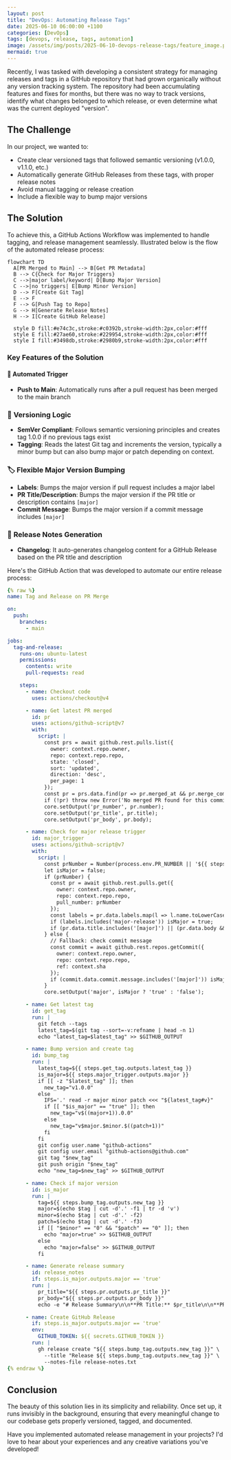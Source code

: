 ```yaml
---
layout: post
title: "DevOps: Automating Release Tags"
date: 2025-06-10 06:00:00 +1100
categories: [DevOps]
tags: [devops, release, tags, automation]
image: /assets/img/posts/2025-06-10-devops-release-tags/feature_image.png
mermaid: true
---
```


Recently, I was tasked with developing a consistent strategy for managing releases and tags in a GitHub repository that had grown organically without any version tracking system. The repository had been accumulating features and fixes for months, but there was no way to track versions, identify what changes belonged to which release, or even determine what was the current deployed "version".

## The Challenge

In our project, we wanted to:

- Create clear versioned tags that followed semantic versioning (v1.0.0, v1.1.0, etc.)
- Automatically generate GitHub Releases from these tags, with proper release notes
- Avoid manual tagging or release creation
- Include a flexible way to bump major versions

## The Solution

To achieve this, a GitHub Actions Workflow was implemented to handle tagging, and release management seamlessly. Illustrated below is the flow of the automated release process:

```mermaid
flowchart TD
  A[PR Merged to Main] --> B[Get PR Metadata]
  B --> C{Check for Major Triggers}
  C -->|major label/keyword| D[Bump Major Version]
  C -->|no triggers| E[Bump Minor Version]
  D --> F[Create Git Tag]
  E --> F
  F --> G[Push Tag to Repo]
  G --> H[Generate Release Notes]
  H --> I[Create GitHub Release]

  style D fill:#e74c3c,stroke:#c0392b,stroke-width:2px,color:#fff
  style E fill:#27ae60,stroke:#229954,stroke-width:2px,color:#fff
  style I fill:#3498db,stroke:#2980b9,stroke-width:2px,color:#fff
```

### Key Features of the Solution

#### 🔄 **Automated Trigger**

- **Push to Main**: Automatically runs after a pull request has been merged to the main branch

### 🎯 **Versioning Logic**

- **SemVer Compliant**: Follows semantic versioning principles and creates tag 1.0.0 if no previous tags exist
- **Tagging**: Reads the latest Git tag and increments the version, typically a minor bump but can also bump major or patch depending on context.

### 🏷️ **Flexible Major Version Bumping**

- **Labels**: Bumps the major version if pull request includes a major label
- **PR Title/Description**: Bumps the major version if the PR title or description contains `[major]`
- **Commit Message**: Bumps the major version if a commit message includes `[major]`

### 📜 **Release Notes Generation**

- **Changelog**: It auto-generates changelog content for a GitHub Release based on the PR title and description

Here's the GitHub Action that was developed to automate our entire release process:

```yaml
{% raw %}
name: Tag and Release on PR Merge

on:
  push:
    branches:
      - main

jobs:
  tag-and-release:
    runs-on: ubuntu-latest
    permissions:
      contents: write
      pull-requests: read

    steps:
      - name: Checkout code
        uses: actions/checkout@v4

      - name: Get latest PR merged
        id: pr
        uses: actions/github-script@v7
        with:
          script: |
            const prs = await github.rest.pulls.list({
              owner: context.repo.owner,
              repo: context.repo.repo,
              state: 'closed',
              sort: 'updated',
              direction: 'desc',
              per_page: 1
            });
            const pr = prs.data.find(pr => pr.merged_at && pr.merge_commit_sha === context.sha);
            if (!pr) throw new Error('No merged PR found for this commit.');
            core.setOutput('pr_number', pr.number);
            core.setOutput('pr_title', pr.title);
            core.setOutput('pr_body', pr.body);

      - name: Check for major release trigger
        id: major_trigger
        uses: actions/github-script@v7
        with:
          script: |
            const prNumber = Number(process.env.PR_NUMBER || '${{ steps.pr.outputs.pr_number }}');
            let isMajor = false;
            if (prNumber) {
              const pr = await github.rest.pulls.get({
                owner: context.repo.owner,
                repo: context.repo.repo,
                pull_number: prNumber
              });
              const labels = pr.data.labels.map(l => l.name.toLowerCase());
              if (labels.includes('major-release')) isMajor = true;
              if (pr.data.title.includes('[major]') || (pr.data.body && pr.data.body.includes('[major]'))) isMajor = true;
            } else {
              // Fallback: check commit message
              const commit = await github.rest.repos.getCommit({
                owner: context.repo.owner,
                repo: context.repo.repo,
                ref: context.sha
              });
              if (commit.data.commit.message.includes('[major]')) isMajor = true;
            }
            core.setOutput('major', isMajor ? 'true' : 'false');

      - name: Get latest tag
        id: get_tag
        run: |
          git fetch --tags
          latest_tag=$(git tag --sort=-v:refname | head -n 1)
          echo "latest_tag=$latest_tag" >> $GITHUB_OUTPUT

      - name: Bump version and create tag
        id: bump_tag
        run: |
          latest_tag=${{ steps.get_tag.outputs.latest_tag }}
          is_major=${{ steps.major_trigger.outputs.major }}
          if [[ -z "$latest_tag" ]]; then
            new_tag="v1.0.0"
          else
            IFS='.' read -r major minor patch <<< "${latest_tag#v}"
            if [[ "$is_major" == "true" ]]; then
              new_tag="v$((major+1)).0.0"
            else
              new_tag="v$major.$minor.$((patch+1))"
            fi
          fi
          git config user.name "github-actions"
          git config user.email "github-actions@github.com"
          git tag "$new_tag"
          git push origin "$new_tag"
          echo "new_tag=$new_tag" >> $GITHUB_OUTPUT

      - name: Check if major version
        id: is_major
        run: |
          tag=${{ steps.bump_tag.outputs.new_tag }}
          major=$(echo $tag | cut -d'.' -f1 | tr -d 'v')
          minor=$(echo $tag | cut -d'.' -f2)
          patch=$(echo $tag | cut -d'.' -f3)
          if [[ "$minor" == "0" && "$patch" == "0" ]]; then
            echo "major=true" >> $GITHUB_OUTPUT
          else
            echo "major=false" >> $GITHUB_OUTPUT
          fi

      - name: Generate release summary
        id: release_notes
        if: steps.is_major.outputs.major == 'true'
        run: |
          pr_title="${{ steps.pr.outputs.pr_title }}"
          pr_body="${{ steps.pr.outputs.pr_body }}"
          echo -e "# Release Summary\n\n**PR Title:** $pr_title\n\n**PR Description:**\n$pr_body" > release-notes.txt

      - name: Create GitHub Release
        if: steps.is_major.outputs.major == 'true'
        env:
          GITHUB_TOKEN: ${{ secrets.GITHUB_TOKEN }}
        run: |
          gh release create "${{ steps.bump_tag.outputs.new_tag }}" \
            --title "Release ${{ steps.bump_tag.outputs.new_tag }}" \
            --notes-file release-notes.txt
{% endraw %}
```

## Conclusion

The beauty of this solution lies in its simplicity and reliability. Once set up, it runs invisibly in the background, ensuring that every meaningful change to our codebase gets properly versioned, tagged, and documented.

Have you implemented automated release management in your projects? I'd love to hear about your experiences and any creative variations you've developed!
